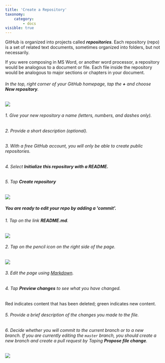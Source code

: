 ```yaml
---
title: 'Create a Repository'
taxonomy:
    category:
        - docs
visible: true
---
```


GitHub is organized into projects called ***repositories***. Each repository (repo) is a set of related text documents, sometimes organized into folders, but not necessarily.

If you were composing in MS Word, or another word processor, a repository would be analogous to a document or file. Each file inside the repository would be analogous to major sections or chapters in your document.

###### In the top, right corner of your GitHub homepage, tap the **+** and choose ***New repository***.

![](/01.basics/02.GitHub/new-repository.png)

###### 1. Give your new repository a name (letters, numbers, and dashes only).
###### 2. Provide a short description (optional).
###### 3. With a free GitHub account, you will only be able to create public repositories.
###### 4. Select ***Initialize this repository with a README.***
###### 5. Tap ***Create repository***

![](/01.basics/02.GitHub/repo-setup.png)

##### You are ready to edit your repo by adding a 'commit'.

###### 1. Tap on the link ***README.md***.

![](/01.basics/02.GitHub/new-repo.png)

###### 2. Tap on the pencil icon on the right side of the page.

![](/01.basics/02.GitHub/pencil-icon.png)

###### 3. Edit the page using [Markdown](https://far.twu.ca/guides/basics/markdown).
###### 4. Tap ***Preview changes*** to see what you have changed.
Red indicates content that has been deleted; green indicates new content.
###### 5. Provide a brief description of the changes you made to the file.
###### 6. Decide whether you will commit to the current branch or to a new branch. If you are currently editing the `master` branch, you should create a new branch and create a pull request by Taping ***Propose file change***.

![](/01.basics/02.GitHub/first-commit.png)
